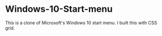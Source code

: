 # Windows-10-Start-menu
This is a clone of Microsoft's Windows 10 start menu. I built this with CSS grid.

